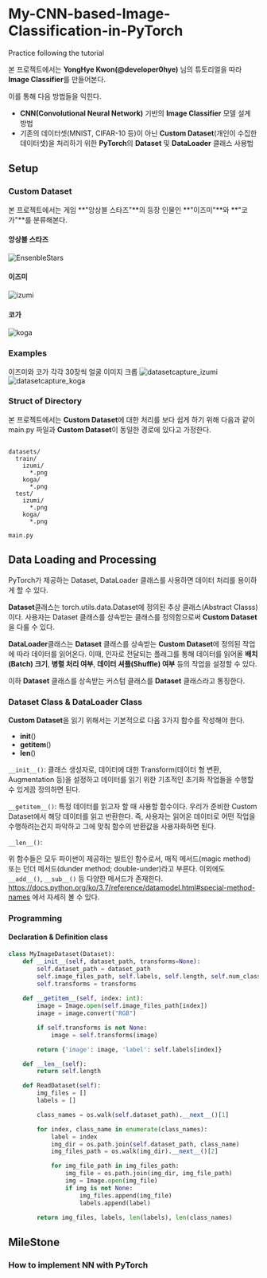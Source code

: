 # My-CNN-based-Image-Classification-in-PyTorch
Practice following the tutorial

본 프로젝트에서는 **YongHye Kwon(@developer0hye)** 님의 튜토리얼을 따라 **Image Classifier**를 만들어본다.

이를 통해 다음 방법들을 익힌다.

* **CNN(Convolutional Neural Network)** 기반의 **Image Classifier** 모델 설계 방법
* 기존의 데이터셋(MNIST, CIFAR-10 등)이 아닌 **Custom Dataset**(개인이 수집한 데이터셋)을 처리하기 위한 **PyTorch**의 **Dataset** 및 **DataLoader** 클래스 사용법

## Setup

### Custom Dataset
본 프로젝트에서는 게임 **"앙상블 스타즈"**의 등장 인물인 **"이즈미"**와 **"코가"**를 분류해본다.

#### 앙상블 스타즈
![EnsenbleStars](https://user-images.githubusercontent.com/87509229/126755746-6ae341e9-b880-4e76-9e98-c72b2dd0957e.jpg)

#### 이즈미
![izumi](https://user-images.githubusercontent.com/87509229/126755827-2f6cb576-a50a-4380-8f67-77c759f8a669.png)

#### 코가
![koga](https://user-images.githubusercontent.com/87509229/126755835-312d4b6b-38b6-4f7e-b3ef-91df9782b19a.png)

### Examples
이즈미와 코가 각각 30장씩 얼굴 이미지 크롭
![datasetcapture_izumi](https://user-images.githubusercontent.com/87509229/126755155-1c983f3d-3289-419a-9b54-466fef108c1c.PNG)
![datasetcapture_koga](https://user-images.githubusercontent.com/87509229/126755157-96d5dec9-00e0-4969-86a0-a0c493e46f18.PNG)

### Struct of Directory
본 프로젝트에서는 **Custom Dataset**에 대한 처리를 보다 쉽게 하기 위해 다음과 같이 main.py 파일과 **Custom Dataset**이 동일한 경로에 있다고 가정한다.

```pyton

datasets/
  train/
    izumi/
      *.png
    koga/
      *.png
  test/
    izumi/
      *.png
    koga/
      *.png

main.py
```

## Data Loading and Processing
PyTorch가 제공하는 Dataset, DataLoader 클래스를 사용하면 데이터 처리를 용이하게 할 수 있다.

**Dataset**클래스는 torch.utils.data.Dataset에 정의된 추상 클래스(Abstract Classs)이다.
사용자는 Dataset 클래스를 상속받는 클래스를 정의함으로써 **Custom Dataset**을 다룰 수 있다.

**DataLoader**클래스는 **Dataset** 클래스를 상속받는 **Custom Dataset**에 정의된 작업에 따라 데이터를 읽어온다.
이때, 인자로 전달되는 플래그를 통해 데이터를 읽어올 **배치(Batch) 크기**, **병렬 처리 여부**, **데이터 셔플(Shuffle) 여부** 등의 작업을 설정할 수 있다.

이하 **Dataset** 클래스를 상속받는 커스텀 클래스를 **Dataset** 클래스라고 통칭한다.

### Dataset Class & DataLoader Class
**Custom Dataset**을 읽기 위해서는 기본적으로 다음 3가지 함수를 작성해야 한다.

* __init__()
* __getitem__()
* __len__()


`__init__()`: 클래스 생성자로, 데이터에 대한 Transform(데이터 형 변환, Augmentation 등)을 설정하고 데이터를 읽기 위한 기초적인 초기화 작업들을 수행할 수 있게끔 정의하면 된다.

`__getitem__()`: 특정 데이터를 읽고자 할 때 사용할 함수이다. 우리가 준비한 Custom Dataset에서 해당 데이터를 읽고 반환한다. 즉, 사용자는 읽어온 데이터로 어떤 작업을 수행하려는건지 파악하고 그에 맞춰 함수의 반환값을 사용자화하면 된다.  

`__len__()`: 

위 함수들은 모두 파이썬이 제공하는 빌트인 함수로서, 매직 메서드(magic method) 또는 던더 메서드(dunder method; double-under)라고 부른다. 이외에도 `__add__()`,  `__sub__()` 등 다양한 메서드가 존재한다. 
https://docs.python.org/ko/3.7/reference/datamodel.html#special-method-names
에서 자세히 볼 수 있다.

### Programming

#### Declaration & Definition class
```python
class MyImageDataset(Dataset):
    def __init__(self, dataset_path, transforms=None):
        self.dataset_path = dataset_path
        self.image_files_path, self.labels, self.length, self.num_classes = self.ReadDataset()
        self.transforms = transforms
    
    def __getitem__(self, index: int):
        image = Image.open(self.image_files_path[index])
        image = image.convert("RGB")

        if self.transforms is not None:
            image = self.transforms(image)

        return {'image': image, 'label': self.labels[index]}

    def __len__(self):
        return self.length

    def ReadDataset(self):
        img_files = []
        labels = []

        class_names = os.walk(self.dataset_path).__next__()[1]

        for index, class_name in enumerate(class_names):
            label = index
            img_dir = os.path.join(self.dataset_path, class_name)
            img_files_path = os.walk(img_dir).__next__()[2]

            for img_file_path in img_files_path:
                img_file = os.path.join(img_dir, img_file_path)
                img = Image.open(img_file)
                if img is not None:
                    img_files.append(img_file)
                    labels.append(label)

        return img_files, labels, len(labels), len(class_names)
```

## MileStone

### How to implement NN with PyTorch

